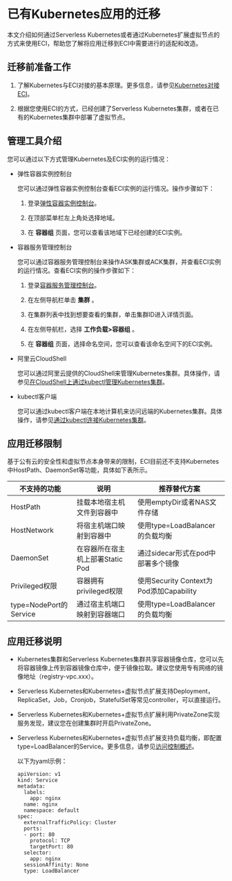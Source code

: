 已有Kubernetes应用的迁移 
======================================

本文介绍如何通过Serverless Kubernetes或者通过Kubernetes扩展虚拟节点的方式来使用ECI，帮助您了解将应用迁移到ECI中需要进行的适配和改造。

迁移前准备工作 
----------------------------

1. 了解Kubernetes与ECI对接的基本原理。更多信息，请参见[Kubernetes对接ECI]()。

   

2. 根据您使用ECI的方式，已经创建了Serverless Kubernetes集群，或者在已有的Kubernetes集群中部署了虚拟节点。

   




管理工具介绍 
---------------------------

您可以通过以下方式管理Kubernetes及ECI实例的运行情况：

* 弹性容器实例控制台

  您可以通过弹性容器实例控制台查看ECI实例的运行情况。操作步骤如下：
  1. 登录[弹性容器实例控制台](https://eci.console.aliyun.com)。

     
  
  2. 在顶部菜单栏左上角处选择地域。

     
  
  3. 在 **容器组** 页面，您可以查看该地域下已经创建的ECI实例。

     
  

  

* 容器服务管理控制台

  您可以通过容器服务管理控制台来操作ASK集群或ACK集群，并查看ECI实例的运行情况。查看ECI实例的操作步骤如下：
  1. 登录[容器服务管理控制台](https://cs.console.aliyun.com/)。

     
  
  2. 在左侧导航栏单击 **集群** 。

     
  
  3. 在集群列表中找到想要查看的集群，单击集群ID进入详情页面。

     
  
  4. 在左侧导航栏，选择 **工作负载\>容器组** 。

     
  
  5. 在 **容器组** 页面，选择命名空间，您可以查看该命名空间下的ECI实例。

     
  

  

* 阿里云CloudShell

  您可以通过阿里云提供的CloudShell来管理Kubernetes集群。具体操作，请参见[在CloudShell上通过kubectl管理Kubernetes集群](/intl.zh-CN/Kubernetes集群用户指南/集群管理/连接集群/在CloudShell上通过kubectl管理Kubernetes集群.md)。
  

* kubectl客户端

  您可以通过kubectl客户端在本地计算机来访问远端的Kubernetes集群。具体操作，请参见[通过kubectl连接Kubernetes集群](/intl.zh-CN/Kubernetes集群用户指南/集群管理/连接集群/通过kubectl连接Kubernetes集群.md)。
  




应用迁移限制 
---------------------------

基于公有云的安全性和虚拟节点本身带来的限制，ECI目前还不支持Kubernetes中HostPath、DaemonSet等功能，具体如下表所示。


|        不支持的功能         |          说明           |               推荐替代方案               |
|-----------------------|-----------------------|------------------------------------|
| HostPath              | 挂载本地宿主机文件到容器中         | 使用emptyDir或者NAS文件存储                |
| HostNetwork           | 将宿主机端口映射到容器中          | 使用type=LoadBalancer的负载均衡           |
| DaemonSet             | 在容器所在宿主机上部署Static Pod | 通过sidecar形式在pod中部署多个镜像             |
| Privileged权限          | 容器拥有privileged权限      | 使用Security Context为Pod添加Capability |
| type=NodePort的Service | 通过宿主机端口映射到容器端口        | 使用type=LoadBalancer的负载均衡           |



应用迁移说明 
---------------------------

* Kubernetes集群和Serverless Kubernetes集群共享容器镜像仓库，您可以先将容器镜像上传到容器镜像仓库中，便于镜像拉取。建议您使用专有网络的镜像地址（registry-vpc.xxx）。

  

* Serverless Kubernetes和Kubernetes+虚拟节点扩展支持Deployment，ReplicaSet，Job，Cronjob，StatefulSet等常见controller，可以直接运行。

  

* Serverless Kubernetes和Kubernetes+虚拟节点扩展利用PrivateZone实现服务发现，建议您在创建集群时开启PrivateZone。

  

* Serverless Kubernetes和Kubernetes+虚拟节点扩展支持负载均衡，即配置type=LoadBalancer的Service。更多信息，请参见[访问控制概述](https://help.aliyun.com/document_detail/85979.html?spm=a2c4g.11186623.6.643.53be555cua9npz)。

  以下为yaml示例：

      apiVersion: v1
      kind: Service
      metadata:
        labels:
          app: nginx
        name: nginx
        namespace: default
      spec:
        externalTrafficPolicy: Cluster
        ports:
        - port: 80
          protocol: TCP
          targetPort: 80
        selector:
          app: nginx
        sessionAffinity: None
        type: LoadBalancer

  



